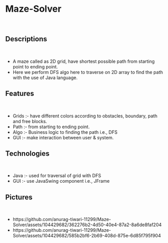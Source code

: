# Maze-Solver
<br>
<h2>Descriptions</h2>
<br>
<ul>
  <li>A maze called as 2D grid, have shortest possible path from starting point to ending point.</li>
  <li>Here we perform DFS algo here to traverse on 2D array to find the path with the use of Java language.</li>
</ul>
<h2>Features</h2>
<br>
<ul>
  <li>Grids :- have different colors according to obstacles, boundary, path and free blocks.</li>
  <li>Path :- from starting to ending point.</li>
  <li>Algo :- Business logic to finding the path i.e., DFS</li>
  <li>GUI :- make interaction between user & system.</li>
</ul>
<h2>Technologies</h2>
<br>
<ul>
  <li>Java :- used for traversal of grid with DFS</li>
  <li>GUI :- use JavaSwing component i.e., JFrame</li>
</ul>
<h2>Pictures</h2>
<br>
<ul>
  <li>https://github.com/anurag-tiwari-11299/Maze-Solver/assets/104429682/362276b2-4d50-40e4-87a2-8a6de8faf204</li>
  <li>https://github.com/anurag-tiwari-11299/Maze-Solver/assets/104429682/585b2bf6-2b69-408d-875e-6d85f795f904</li>
</ul>
